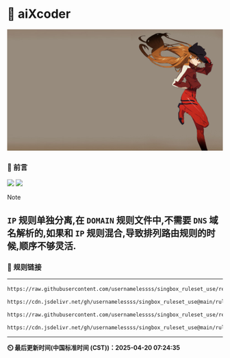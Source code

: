 
# 🧸 aiXcoder
![](https://raw.githubusercontent.com/usernamelessss/picture-bed/main/images/202504042256831.jpg)
### 📣 前言
![](https://shields.io/badge/-移除重复规则-ff69b4) ![](https://shields.io/badge/-IP&nbsp;规则单独存放不与&nbsp;DOMAIN&nbsp;等混合-green)
> [!NOTE]
**`IP` 规则单独分离,在 `DOMAIN` 规则文件中,不需要 `DNS` 域名解析的,如果和 `IP` 规则混合,导致排列路由规则的时候,顺序不够灵活.**
---

###  🔗 规则链接
---

```url
https://raw.githubusercontent.com/usernamelessss/singbox_ruleset_use/refs/heads/main/rule/aiXcoder/aiXcoder_No_IP.json
```

```url
https://cdn.jsdelivr.net/gh/usernamelessss/singbox_ruleset_use@main/rule/aiXcoder/aiXcoder_No_IP.json
```

```url
https://raw.githubusercontent.com/usernamelessss/singbox_ruleset_use/refs/heads/main/rule/aiXcoder/aiXcoder_No_IP.srs
```

```url
https://cdn.jsdelivr.net/gh/usernamelessss/singbox_ruleset_use@main/rule/aiXcoder/aiXcoder_No_IP.srs
```

---
**⏲️ 最后更新时间(中国标准时间 (CST))：2025-04-20 07:24:35**